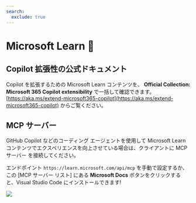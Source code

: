 ```yaml
---
search:
  exclude: true
---
```

# Microsoft Learn 📖

## Copilot 拡張性の公式ドキュメント

Copilot を拡張するための Microsoft Learn コンテンツを、 **Official Collection: Microsoft 365 Copilot extensibility** で一括して確認できます。[https://aka.ms/extend-microsoft365-copilot](https://aka.ms/extend-microsoft365-copilot) からご覧ください。

## MCP サーバー

GitHub Copilot などのコーディング エージェントを使用して Microsoft Learn コンテンツでエクスペリエンスを向上させている場合は、クライアントに MCP サーバー を接続してください。

エンドポイント `https://learn.microsoft.com/api/mcp` を手動で設定するか、この [MCP サーバー リスト] にある **Microsoft Docs** ボタンをクリックすると、Visual Studio Code にインストールできます!
    
<img src="https://m365-visitor-stats.azurewebsites.net/copilot-camp/mslearn--ja" />